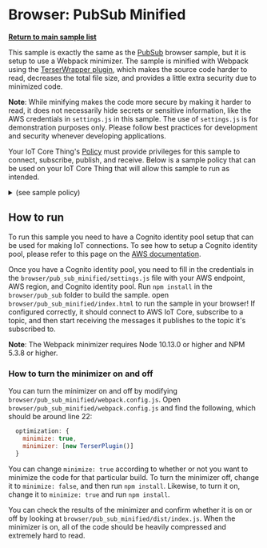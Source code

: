 # Browser: PubSub Minified

[**Return to main sample list**](../../README.md)

This sample is exactly the same as the [PubSub](../pub_sub/README.md) browser sample, but it is setup to use a Webpack minimizer. The sample is minified with Webpack using the [TerserWrapper plugin](https://webpack.js.org/plugins/terser-webpack-plugin/), which makes the source code harder to read, decreases the total file size, and provides a little extra security due to minimized code.

**Note**: While minifying makes the code more secure by making it harder to read, it does not necessarily hide secrets or sensitive information, like the AWS credentials in `settings.js` in this sample. The use of `settings.js` is for demonstration purposes only. Please follow best practices for development and security whenever developing applications.

Your IoT Core Thing's [Policy](https://docs.aws.amazon.com/iot/latest/developerguide/iot-policies.html) must provide privileges for this sample to connect, subscribe, publish, and receive. Below is a sample policy that can be used on your IoT Core Thing that will allow this sample to run as intended.

<details>
<summary>(see sample policy)</summary>
<pre>
{
  "Version": "2012-10-17",
  "Statement": [
    {
      "Effect": "Allow",
      "Action": [
        "iot:Publish",
        "iot:Receive"
      ],
      "Resource": [
        "arn:aws:iot:<b>region</b>:<b>account</b>:topic/test/topic"
      ]
    },
    {
      "Effect": "Allow",
      "Action": [
        "iot:Subscribe"
      ],
      "Resource": [
        "arn:aws:iot:<b>region</b>:<b>account</b>:topicfilter/test/topic"
      ]
    },
    {
      "Effect": "Allow",
      "Action": [
        "iot:Connect"
      ],
      "Resource": [
        "arn:aws:iot:<b>region</b>:<b>account</b>:client/test-*"
      ]
    }
  ]
}
</pre>

Replace with the following with the data from your AWS account:
* `<region>`: The AWS IoT Core region where you created your AWS IoT Core thing you wish to use with this sample. For example `us-east-1`.
* `<account>`: Your AWS IoT Core account ID. This is the set of numbers in the top right next to your AWS account name when using the AWS IoT Core website.

Note that in a real application, you may want to avoid the use of wildcards in your ClientID or use them selectively. Please follow best practices when working with AWS on production applications using the SDK. Also, for the purposes of this sample, please make sure your policy allows a client ID of `test-*` to connect or use `--client_id <client ID here>` to send the client ID your policy supports.

</details>

## How to run

To run this sample you need to have a Cognito identity pool setup that can be used for making IoT connections. To see how to setup a Cognito identity pool, please refer to this page on the [AWS documentation](https://docs.aws.amazon.com/cognito/latest/developerguide/tutorial-create-identity-pool.html).

Once you have a Cognito identity pool, you need to fill in the credentials in the `browser/pub_sub_minified/settings.js` file with your AWS endpoint, AWS region, and Cognito identity pool. Run `npm install` in the `browser/pub_sub` folder to build the sample. open `browser/pub_sub_minified/index.html` to run the sample in your browser! If configured correctly, it should connect to AWS IoT Core, subscribe to a topic, and then start receiving the messages it publishes to the topic it's subscribed to.

**Note**: The Webpack minimizer requires Node 10.13.0 or higher and NPM 5.3.8 or higher.

### How to turn the minimizer on and off

You can turn the minimizer on and off by modifying `browser/pub_sub_minified/webpack.config.js`. Open `browser/pub_sub_minified/webpack.config.js` and find the following, which should be around line 22:

~~~js
  optimization: {
    minimize: true,
    minimizer: [new TerserPlugin()]
  }
~~~

You can change `minimize: true` according to whether or not you want to minimize the code for that particular build. To turn the minimizer off, change it to `minimize: false`, and then run `npm install`. Likewise, to turn it on, change it to `minimize: true` and run `npm install`.

You can check the results of the minimizer and confirm whether it is on or off by looking at `browser/pub_sub_minified/dist/index.js`. When the minimizer is on, all of the code should be heavily compressed and extremely hard to read.
